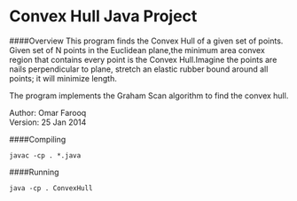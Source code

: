 # Convex Hull Java Project

####Overview
 This program finds the Convex Hull of a given set of points. 
Given set of N points in the Euclidean plane,the minimum area convex region that contains every point is the Convex Hull.Imagine the points are nails perpendicular to plane, stretch an elastic rubber bound around all points; it will minimize length. 

The program implements the Graham Scan algorithm to find the convex hull. 
  
Author: Omar Farooq    
Version: 25 Jan 2014

####Compiling 
```
javac -cp . *.java 
```
####Running
```
java -cp . ConvexHull
```